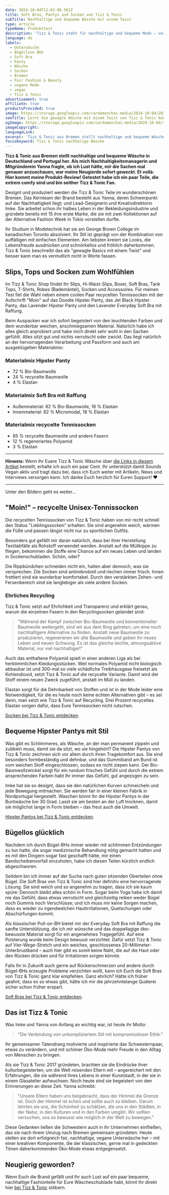 ```yaml
---
date: 2024-10-04T12:02:06.561Z
title: Soft Bras, Pantys und Socken von Tizz & Tonic
subTitle: Nachhaltige und bequeme Wäsche mit einem Twist
type: article
typeName: Produkttest
description: 'Tizz & Tonic steht für nachhaltige und bequeme Mode – vor allem Wäsche – mit einem Twist. Lerne die Brand aus Bremen jetzt kennen und erfahre, was die Pantys, Bras und Socken so besonders macht.'
language: de
labels:
  - Unterwäsche
  - Bügellose BHs
  - Soft Bra
  - Panty
  - Wäsche
  - Socken
  - Bremen
  - Fair Fashion & Beauty
  - vegane Mode
  - vegan
  - Tizz & Tonic
advertisement: true
affiliate: true
productsProvided: true
image: https://storage.googleapis.com/cardamonchai-media/2024-10-04/2024-09-27-tizz-tonic-soundsvegan-com-25-jpg-imagine-f8f8f8_9a928f_1024_768/640.webp
seoTitle: Lernt die gewagte Wäsche mit einem Twist von Tizz & Tonic kennen
ogImage: https://storage.googleapis.com/cardamonchai-media/2024-10-04/tizz-tonic-soundsvegan-com-og-jpg-imagine-f8f8f8_9ca1b9_1200_628/640.webp
imageCopyright:
languageLink:
excerpt: 'Tizz & Tonic aus Bremen stellt nachhaltige und bequeme Wäsche in Deutschland und Portugal her. Als mich Nachhaltigkeitsmanagerin und Mitgründerein Yanna fragte, ob ich Lust hätte, mir die Sachen mal genauer anzuschauen, war meine Neugierde sofort geweckt. Et voilà: Hier kommt meine Produkt-Review! Getestet habe ich ein paar Teile, die extrem comfy sind und bin seither Tizz & Tonic Fan.'
focusKeyword: Tizz & Tonic nachhalige Wäsche
---
```


**Tizz & Tonic aus Bremen stellt nachhaltige und bequeme Wäsche in Deutschland und Portugal her. Als mich Nachhaltigkeitsmanagerin und Mitgründerein Yanna fragte, ob ich Lust hätte, mir die Sachen mal genauer anzuschauen, war meine Neugierde sofort geweckt. Et voilà: Hier kommt meine Produkt-Review! Getestet habe ich ein paar Teile, die extrem comfy sind und bin seither Tizz & Tonic Fan.**

Designt und produziert werden die Tizz & Tonic Teile im wunderschönen Bremen. Das Kernteam der Brand besteht aus Yanna, deren Schwerpunkt auf der Nachhaltigkeit liegt; und Lead-Designerin und Kreativdirektorin Imke. Sie arbeitet schon ihr halbes Leben in der Bekleidungsindustrie und gründete bereits mit 15 ihre erste Marke, die sie mit zwei Kollektionen auf der Alternative Fashion Week in Tokio vorstellen durfte.

Ihr Studium in Modetechnik hat sie am George Brown College im kanadischen Toronto absolviert. Ihr Stil ist geprägt von der Kombination von auffälligen mit einfachen Elementen. Am liebsten kreiert sie Looks, die Lebensfreude ausdrücken und schnörkellos und fröhlich daherkommen. Tizz & Tonic beschreibt das als "gewagte Basics mit einem Twist" und besser kann man es vermutlich nicht in Worte fassen.

## Slips, Tops und Socken zum Wohlfühlen

Im Tizz & Tonic Shop findet Ihr Slips, Hi-Waist-Slips, Boxer, Soft Bras, Tank Tops, T-Shirts, Robes (Bademäntel), Socken und Accessoires. Für meinen Test fiel die Wahl neben einem coolen Paar recycelten Tennissocken mit der Aufschrift "Moin" auf das Doodle Hipster Panty, das Jet Black Hipster Panty, das Lavender Hipster Panty und den Lavender Everyday Soft Bra mit Raffung.

Beim Auspacken war ich sofort begeistert von den leuchtenden Farben und dem wunderbar weichen, anschmiegsamen Material. Natürlich habe ich alles gleich anprobiert und habe mich direkt sehr wohl in den Sachen gefühlt. Alles sitzt gut und nichts verrutscht oder zwickt. Das liegt natürlich an der hervorragenden Verarbeitung und Passform und auch am ausgeklügelten Materialmix:

### Materialmix Hipster Panty

- 72 % Bio-Baumwolle
- 24 % recycelte Baumwolle
- 4 % Elastan

### Materialmix Soft Bra mit Raffung

- Außenmaterial: 82 % Bio-Baumwolle, 18 % Elastan
- Innenmaterial: 82 % Micromodal, 18 % Elastan

### Materialmix recycelte Tennissocken

- 85 % recycelte Baumwolle und andere Fasern
- 12 % regeneriertes Polyamid
- 3 % Elastan

---

**Hinweis:** Wenn Ihr Euere Tizz & Tonic Wäsche über [die Links in diesem Artikel](https://t.adcell.com/p/click?promoId=378652&slotId=80259&param0=https%3A%2F%2Ftizzandtonic.com%2Fde%2F) bestellt, erhalte ich auch ein paar Cent. Ihr unterstützt damit Sounds Vegan aktiv und tragt dazu bei, dass ich Euch weiter mit Artikeln, News und Interviews versorgen kann. Ich danke Euch herzlich für Euren Support! ♥️

---

Unter den Bildern geht es weiter...

<Gallery name="tizz-tonic-soundsvegan.com-2" />

## "Moin!" – recycelte Unisex-Tennissocken

Die recycelten Tennissocken von Tizz & Tonic haben von mir recht schnell den Status "Lieblingssocken" erhalten. Sie sind angenehm weich, wärmen die Füße und passen längst nicht nur zu sportlichen Outfits.

Besonders gut gefällt mir daran natürlich, dass bei ihrer Herstellung Textilabfälle als Rohstoff verwendet werden. Anstatt auf die Müllkippe zu fliegen, bekommen die Stoffe eine Chance auf ein neues Leben und landen in Sockenschubladen. Schön, oder?

Die Rippbündchen schneiden nicht ein, halten aber dennoch, was sie versprechen. Die Socken sind antimikrobiell und riechen immer frisch. Innen frottiert sind sie wunderbar komfortabel. Durch den verstärkten Zehen- und Fersenbereich sind sie langlebiger als viele andere Socken.

### Ehrliches Recycling

Tizz & Tonic setzt auf Ehrlichkeit und Transparenz und erklärt genau, warum die einzelnen Fasern in den Recyclingsocken gelandet sind:

> "Während der Kampf zwischen Bio-Baumwolle und konventioneller Baumwolle weitergeht, sind wir aus dem Ring getreten, um eine noch nachhaltigere Alternative zu finden. Anstatt neue Baumwolle zu produzieren, regenerieren wir alte Baumwolle und geben ihr neues Leben und neuen Schwung. Es ist das gleiche leichte, atmungsaktive Material, nur viel nachhaltiger!"

Auch das enthaltene Polyamid spielt in einer anderen Liga als bei herkömmlichen Kleidungsstücken. Weil normales Polyamid nicht biologisch abbaubar ist und 300-mal so viele schädliche Treibhausgase freisetzt als Kohlendioxid, setzt Tizz & Tonic auf die recycelte Variante. Damit wird der Stoff einem neuen Zweck zugeführt, anstatt im Müll zu landen.

Elastan sorgt für die Dehnbarkeit von Stoffen und ist in der Mode leider eine Notwendigkeit, für die es heute noch keine echten Alternativen gibt – es sei denn, man setzt wie Tizz & Tonic auf Recycling. Drei Prozent recyceltes Elastan sorgen dafür, dass Eure Tennissocken nicht rutschen.

[Socken bei Tizz & Tonic entdecken](https://t.adcell.com/p/click?promoId=378652&slotId=80259&param0=https%3A%2F%2Ftizzandtonic.com%2Fde%2Fcollections%2Frecycelte-tennissocken).

## Bequeme Hipster Pantys mit Stil

Was gibt es Schlimmeres, als Wäsche, an der man permanent zippeln und zubbeln muss, damit sie da sitzt, wo sie hingehört? Die Hipster Pantys von Tizz & Tonic zeichnen sich vor allem durch ihren Tragekomfort aus. Sie sind besonders formbeständig und dehnbar, und das Gummiband am Bund ist vom weichen Stoff eingeschlossen, sodass es nicht ziepen kann. Der Bio-Baumwollzwickel sorgt für ein rundum frisches Gefühl und durch die extrem ansprechenden Farben habt Ihr immer das Gefühl, gut angezogen zu sein.

Imke hat sie so designt, dass sie den natürlichen Kurven schmeicheln und jede Bewegung mitmachen. Sie werden fair in einer kleinen Fabrik in Nordportugal hergestellt. Waschen könnt Ihr die Hipster Pantys in der Buntwäsche bei 30 Grad. Lasst sie am besten an der Luft trocknen, damit sie möglichst lange in Form bleiben – das freut auch die Umwelt.

[Hipster Pantys bei Tizz & Tonic entdecken](https://t.adcell.com/p/click?promoId=378652&slotId=80259&param0=https%3A%2F%2Ftizzandtonic.com%2Fde%2Fcollections%2Fdie-hipster-panty).

## Bügellos glücklich

Nachdem ich durch Bügel-BHs immer wieder mit schlimmen Entzündungen zu tun hatte, die sogar medizinische Behandlung nötig gemacht hatten und es mit den Dingern sogar fast geschafft hätte, mir einen Bandscheibenvorfall einzuholen, habe ich diesen Teilen kürzlich endlich abgeschworen.

Seitdem bin ich immer auf der Suche nach guten sitzenden Oberteilen ohne Bügel. Die Soft Bras von Tizz & Tonic sind hier definitiv eine hervorragende Lösung. Sie sind weich und so angenehm zu tragen, dass ich sie kaum spüre: Dennoch bleibt alles schön in Form. Sogar beim Yoga habe ich damit nie das Gefühl, dass etwas verrutscht und gleichzeitig reiben weder Bügel noch Gummis noch Verschlüsse; und ich muss mir keine Sorgen machen, dass es wieder zu irgendwelchen Hautirritationen, Quetschungen oder Abschürfungen kommt.

Als klassischer Pull-on-BH bietet mir der Everyday Soft Bra mit Raffung die sanfte Unterstützung, die ich mir wünsche und das doppellagige öko-bewusste Material sorgt für ein angenehmes Tragegefühl. Auf eine Polsterung wurde beim Design bewusst verzichtet. Dafür setzt Tizz & Tonic auf Vier-Wege-Stretch und ein weiches, geschlossenes 20-Millimeter-Unterbrustband – auch hier gibt es somit keine Naht, die auf die Haut oder den Rücken drücken und für Irritationen sorgen könnte.

Falls Ihr in Zukunft auch gerne auf Rückenschmerzen und andere durch Bügel-BHs erzeugte Probleme verzichten wollt, kann ich Euch die Soft Bras von Tizz & Tonic ganz klar empfehlen. Ganz ehrlich? Hätte ich früher geahnt, dass es so etwas gibt, hätte ich mir die jahrzehntelange Quälerei sicher schon früher erspart.

[Soft Bras bei Tizz & Tonic entdecken](https://t.adcell.com/p/click?promoId=378652&slotId=80259&param0=https%3A%2F%2Ftizzandtonic.com%2Fde%2Fcollections%2Fsoftbhs-und-tank-tops).

## Das ist Tizz & Tonic

Was Imke und Yanna von Anfang an wichtig war, ist heute ihr Motto:

> "Die Verbindung von unkompliziertem Stil mit kompromissloser Ethik."

Ihr gemeinsamer Tatendrang motivierte und inspirierte das Schwesternpaar, etwas zu verändern, und mit schöner Öko-Mode mehr Freude in den Alltag von Menschen zu bringen.

Als sie Tizz & Tonic 2017 gründeten, brachten sie die Eindrücke ihrer kulturbegeisterten, um die Welt reisenden Eltern mit – angereichert mit den Erfahrungen, die sie während ihres Lebens in einer Kunststadt, in der sie in einem Glasatelier aufwuchsen. Noch heute sind sie begeistert von den Erinnerungen an diese Zeit. Yanna schreibt:

> "Unsere Eltern haben uns beigebracht, dass der Himmel die Grenze ist. Doch der Himmel ist schön und sollte auch so bleiben. Darum lehrten sie uns, die Schönheit zu schätzen, die uns in den Städten, in der Natur, in den Kulturen und in den Farben umgibt. Wir sollten versuchen, uns so bewusst wie möglich in der Welt zu bewegen."

Diese Gedanken ließen die Schwestern auch in ihr Unternehmen einfließen, das sie nach ihrem Umzug nach Bremen gemeinsam gründeten. Heute stellen sie dort erfolgreich fair, nachhaltige, vegane Unterwäsche her – mit einer kreativen Komponente, die der klassischen, gerne mal in gedeckten Tönen daherkommenden Öko-Mode etwas entgegensetzt.

## Neugierig geworden?

Wenn Euch die Brand gefällt und Ihr auch Lust auf ein paar bequeme, nachhaltige Fashionteile für Eure Wäscheschublade habt, könnt Ihr direkt hier [bei Tizz & Tonic](https://t.adcell.com/p/click?promoId=378652&slotId=80259&param0=https%3A%2F%2Ftizzandtonic.com%2Fde%2F) stöbern.

<Gallery name="tizz-tonic-soundsvegan.com-1" />
